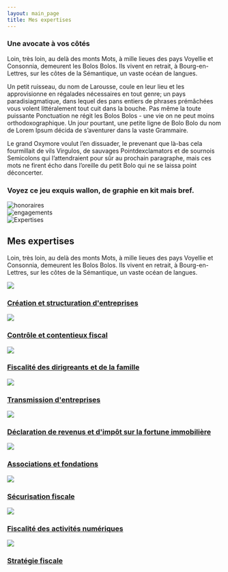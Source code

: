 ```yaml
---
layout: main_page
title: Mes expertises
---
```

<div class="row text-justify dark">
  <div class="col-md-5 p-5">
    <h3>Une avocate à vos côtés</h3>
    <p>Loin, très loin, au delà des monts Mots, à mille lieues des pays Voyellie et Consonnia, demeurent les Bolos Bolos. Ils vivent en retrait, à Bourg-en-Lettres, sur les côtes de la Sémantique, un vaste océan de langues.</p>
    <p>Un petit ruisseau, du nom de Larousse, coule en leur lieu et les approvisionne en régalades nécessaires en tout genre; un pays paradisiagmatique, dans lequel des pans entiers de phrases prémâchées vous volent littéralement tout cuit dans la bouche. Pas même la toute puissante Ponctuation ne régit les Bolos Bolos - une vie on ne peut moins orthodoxographique. Un jour pourtant, une petite ligne de Bolo Bolo du nom de Lorem Ipsum décida de s’aventurer dans la vaste Grammaire.</p>
    <p>Le grand Oxymore voulut l’en dissuader, le prevenant que là-bas cela fourmillait de vils Virgulos, de sauvages Pointdexclamators et de sournois Semicolons qui l’attendraient pour sûr au prochain paragraphe, mais ces mots ne firent écho dans l’oreille du petit Bolo qui ne se laissa point déconcerter.</p>
    <h3>Voyez ce jeu exquis wallon, de graphie en kit mais bref.</h3>
  </div>
  <div class="col-md-2 p-5">
    <div class="row">
      <div class="col-6 col-sm-6 col-md-12 pb-3">
        <img src="{{ site.baseurl }}/images/honoraires.svg" alt="honoraires">
      </div>
      <div class="col-6 col-sm-6 col-md-12">
        <img src="{{ site.baseurl }}/images/engagements.svg" alt="engagements">
      </div>
    </div>
  </div>
  <div class="col-md-5 p-0">
    <img src="{{ site.baseurl }}/images/giammarco-boscaro-zeH-ljawHtg-unsplash-crop.jpg" alt="Expertises" class="content-picture">
  </div>
</div>
<div class="row text-justify">
  <div class="col-md-12 p-5">
    <h2 class="text-right">Mes expertises</h2>
    <p>Loin, très loin, au delà des monts Mots, à mille lieues des pays Voyellie et Consonnia, demeurent les Bolos Bolos. Ils vivent en retrait, à Bourg-en-Lettres, sur les côtes de la Sémantique, un vaste océan de langues.</p>
  </div>
</div>
<div class="row p-md-5 m-md-5">
  <div class="col-lg-4 col-md-6 box creation align-middle p-5">
    <a href="{{ site.baseurl }}/expertises/creation_structuration_entreprises.html">
      <img src="{{ site.baseurl }}/images/Creation et structuration d entreprise.svg">
      <h3 class="pt-3">Création et structuration d'entreprises</h3>
    </a>
  </div>
  <div class="col-lg-4 col-md-6 box controle align-middle p-5">
    <a href="{{ site.baseurl }}/expertises/controle_contentieux_fiscal.html">
      <img src="{{ site.baseurl }}/images/Controle et contentieux fiscal.svg">
      <h3 class="pt-3">Contrôle et contentieux fiscal</h3>
    </a>
  </div>
  <div class="col-lg-4 col-md-6 box dirigeants align-middle p-5">
    <a href="{{ site.baseurl }}/expertises/fiscalite_dirigeants_famille.html">
      <img src="{{ site.baseurl }}/images/Fiscalite des dirigeants et de la famille.svg">
      <h3 class="pt-3">Fiscalité des dirigreants et de la famille</h3>
    </a>
  </div>
  <div class="col-lg-4 col-md-6 box transmission align-middle p-5">
    <a href="{{ site.baseurl }}/expertises/transmission_entreprises.html">
      <img src="{{ site.baseurl }}/images/Transmission dâentreprise.svg">
      <h3 class="pt-3">Transmission d'entreprises</h3>
    </a>
  </div>
  <div class="col-lg-4 col-md-6 box declaration align-middle p-5">
    <a href="{{ site.baseurl }}/expertises/declarations_revenus_ifi.html">
      <img src="{{ site.baseurl }}/images/Declarations de revenus et impot sur la fortune immobilier.svg">
      <h3 class="pt-3">Déclaration de revenus et d'impôt sur la fortune immobilière</h3>
    </a>
  </div>
  <div class="col-lg-4 col-md-6 box associations align-middle p-5">
    <a href="{{ site.baseurl }}/expertises/associations_et_fondations.html">
      <img src="{{ site.baseurl }}/images/Associations.svg">
      <h3 class="pt-3">Associations et fondations</h3>
    </a>
  </div>
  <div class="col-lg-4 col-md-6 box securisation align-middle p-5">
    <a href="{{ site.baseurl }}/expertises/securisation_fiscale.html">
      <img src="{{ site.baseurl }}/images/picto securisation@2x.png">
      <h3 class="pt-3">Sécurisation fiscale</h3>
    </a>
  </div>
  <div class="col-lg-4 col-md-6 box fiscalite align-middle p-5">
    <a href="{{ site.baseurl }}/expertises/fiscalite_activites_numeriques">
      <img src="{{ site.baseurl }}/images/picto fiscalite 4.0@2x.png">
      <h3 class="pt-3">Fiscalité des activités numériques</h3>
    </a>
  </div>
  <div class="col-lg-4 col-md-6 box strategie align-middle p-5">
    <a href="{{ site.baseurl }}/expertises/strategie_fiscale.html">
      <img src="{{ site.baseurl }}/images/picto strategie ficale@2x.png">
      <h3 class="pt-3">Stratégie fiscale</h3>
    </a>
  </div>
</div>